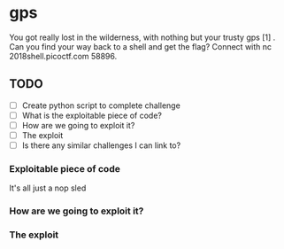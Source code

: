 # gps

You got really lost in the wilderness, with nothing but your trusty gps [1] . Can you find your way back to a shell and get the flag? Connect with nc 2018shell.picoctf.com 58896.

## TODO

- [ ] Create python script to complete challenge
- [ ] What is the exploitable piece of code?  
- [ ] How are we going to exploit it?
- [ ] The exploit
- [ ] Is there any similar challenges I can link to?

### Exploitable piece of code

It's all just a nop sled


### How are we going to exploit it?

### The exploit
